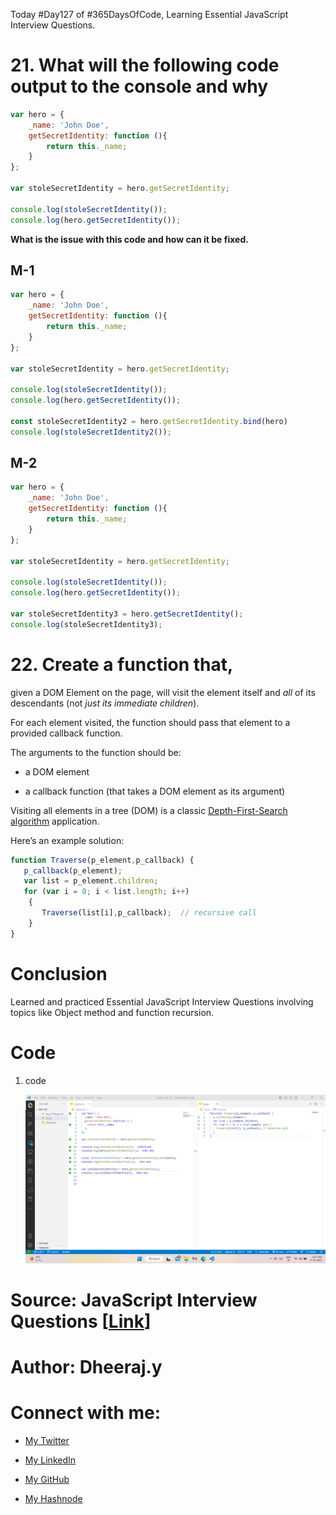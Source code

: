 Today #Day127 of #365DaysOfCode, Learning Essential JavaScript Interview Questions.

# 21\. **What will the following code output to the console and why**

```javascript
var hero = {
    _name: 'John Doe',
    getSecretIdentity: function (){
        return this._name;
    }
};

var stoleSecretIdentity = hero.getSecretIdentity;

console.log(stoleSecretIdentity());
console.log(hero.getSecretIdentity());
```

**What is the issue with this code and how can it be fixed.**

## M-1

```javascript
var hero = {
    _name: 'John Doe',
    getSecretIdentity: function (){
        return this._name;
    }
};

var stoleSecretIdentity = hero.getSecretIdentity;

console.log(stoleSecretIdentity());
console.log(hero.getSecretIdentity());

const stoleSecretIdentity2 = hero.getSecretIdentity.bind(hero)
console.log(stoleSecretIdentity2());
```

## M-2

```javascript
var hero = {
    _name: 'John Doe',
    getSecretIdentity: function (){
        return this._name;
    }
};

var stoleSecretIdentity = hero.getSecretIdentity;

console.log(stoleSecretIdentity());
console.log(hero.getSecretIdentity());

var stoleSecretIdentity3 = hero.getSecretIdentity();
console.log(stoleSecretIdentity3);
```

# 22\. Create a function that,

given a DOM Element on the page, will visit the element itself and *all* of its descendants (not *just its immediate children*).

For each element visited, the function should pass that element to a provided callback function.

The arguments to the function should be:

* a DOM element
    
* a callback function (that takes a DOM element as its argument)
    

Visiting all elements in a tree (DOM) is a classic [Depth-First-Search algorithm](https://en.wikipedia.org/wiki/Depth-first_search) application.

Here’s an example solution:

```javascript
function Traverse(p_element,p_callback) {
   p_callback(p_element);
   var list = p_element.children;
   for (var i = 0; i < list.length; i++) 
    {
       Traverse(list[i],p_callback);  // recursive call
    }
}
```

# Conclusion

Learned and practiced Essential JavaScript Interview Questions involving topics like Object method and function recursion.

# Code

1. code
    
    ![Alt text](1.%20day%20127%20code.png)
    

# Source: JavaScript Interview Questions \[[Link](https://www.toptal.com/javascript/interview-questions)\]

# Author: Dheeraj.y

# Connect with me:

* [My Twitter](https://twitter.com/yssdheeraj)
    
* [My LinkedIn](https://www.linkedin.com/in/dheerajy1/)
    
* [My GitHub](https://github.com/dheerajy1)
    
* [My Hashnode](https://dheerajy1.hashnode.dev/)